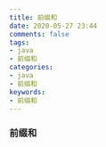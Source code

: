 ```yaml
---
title: 前缀和
date: 2020-05-27 23:44
comments: false
tags: 
- java
- 前缀和
categories: 
- java
- 前缀和
keywords:
- 前缀和
---
```


### 前缀和
